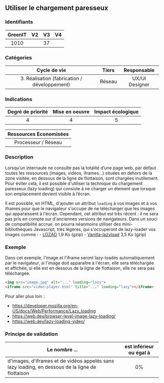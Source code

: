 ## Utiliser le chargement paresseux

### Identifiants

| GreenIT |  V2  |  V3  |  V4  |
|:-------:|:----:|:----:|:----:|
|   1010   |   |  37 |      |

### Catégories

| Cycle de vie |  Tiers  |  Responsable  |
|:---------:|:----:|:----:|
| 3. Réalisation (fabrication / développement) | Réseau | UX/UI Designer |

### Indications

| Degré de priorité |      Mise en oeuvre       |  Impact écologique    |
|:-------------------:|:-------------------------:|:---------------------:|
| 4 | 4 | 5 |

|Ressources Economisées                                      |
|:----------------------------------------------------------:|
|  Processeur / Réseau  |

### Description
Lorsqu’un internaute ne consulte pas la totalité d’une page web, par défaut toutes les ressources (images, vidéos, iframes...)
situées en dehors de la zone visitée, en dessous de la ligne de flottaison, sont chargées inutilement. Pour éviter cela, 
il est possible d'utiliser la technique du chargement paresseux (lazy loading) qui consiste à ne charger un élement que
lorsque son emplacement devient visible à l’écran. 

Il est possible, en HTML, d'ajouter un attribut `loading` à vos images et à vos iframes pour que le navigateur s'occupe
de ne télécharger que les images qui apparaissent à l'écran. Cependant, cet attribut est très récent : il ne sera
pas pris en compte sur d'anciennes versions de navigateurs. Dans un souci de compatibilité accrue, on pourra néanmoins
utiliser des mini-bibliothèques Javascript, très légères, qui s'occuperont de lazy-loader vos images comme : 
    - [LOZAD](https://cdn.jsdelivr.net/npm/lozad) 1,9 Ko (gzip)
    - [Vanilla-lazyload](https://cdn.jsdelivr.net/npm/vanilla-lazyload/dist/lazyload.min.js) 3,5 Ko (gzip)

### Exemple
Dans cet exemple, l'image et l'iframe seront lazy-loadés automatiquement par le navigateur, si l'image doit apparaitre à
l'écran, elle sera téléchargée et affichée, si elle est en dessous de la ligne de flottaison, elle ne sera pas téléchargée.

```html
<img src="image.jpg" alt="..." loading="lazy">
<iframe src="video-player.html" title="..." loading="lazy"></iframe>
```

Pour aller plus loin :
 - https://developer.mozilla.org/en-US/docs/Web/Performance/Lazy_loading
 - https://web.dev/browser-level-image-lazy-loading/
 - https://web.dev/lazy-loading-video/

### Principe de validation

| Le nombre ...     | est inférieur ou égal à   |  
|-------------------|:-------------------------:|
| d'images, d'iframes et de vidéos appelés sans lazy loading, en dessous de la ligne de flottaison  |  0% |
